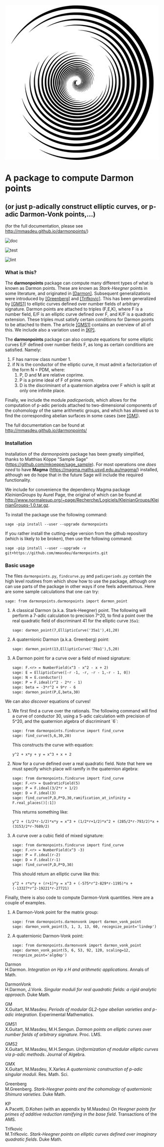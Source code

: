 <p align="center">
    <img alt="logo" src="https://github.com/mmasdeu/darmonpoints/raw/main/doc/static/logo.svg?sanitize=true">
</p>

# A package to compute Darmon points

## (or just p-adically construct elliptic curves, or p-adic Darmon-Vonk points,...)

(for the full documentation, please see
<http://mmasdeu.github.io/darmonpoints/>)


![doc](https://github.com/mmasdeu/darmonpoints/actions/workflows/doc.yml/badge.svg)

![test](https://github.com/mmasdeu/darmonpoints/actions/workflows/test.yml/badge.svg)

![lint](https://github.com/mmasdeu/darmonpoints/actions/workflows/lint.yml/badge.svg)


### What is this?

The **darmonpoints** package can compute many different types of what is
known as Darmon points. These are known as *Stark-Heegner* points in
some literature, and originated in
<a href="#Darmon" class="citation">[Darmon]</a>. Subsequent
generalizations were introduced by
<a href="#Greenberg" class="citation">[Greenberg]</a> and
<a href="#Trifkovic" class="citation">[Trifkovic]</a>. This has been
generalized by <a href="#GMS1" class="citation">[GMS1]</a> to elliptic
curves defined over number fields of arbitrary signature. Darmon points
are attached to triples <span class="title-ref">(F,E,K)</span>, where
<span class="title-ref">F</span> is a number field,
<span class="title-ref">E/F</span> is an elliptic curve defined over
<span class="title-ref">F</span>, and <span class="title-ref">K/F</span>
is a quadratic extension. These triples must satisfy certain conditions
for Darmon points to be attached to them. The article
<a href="#GMS1" class="citation">[GMS1]</a> contains an overview of all
of this. We include also a variation used in
<a href="#KP" class="citation">[KP]</a>.

The **darmonpoints** package can also compute equations for some
elliptic curves <span class="title-ref">E/F</span> defined over number
fields <span class="title-ref">F</span>, as long as certain conditions
are satisfied. Namely:

1)  <span class="title-ref">F</span> has narrow class number
    <span class="title-ref">1</span>.
2)  if <span class="title-ref">N</span> is the conductor of the elliptic
    curve, it must admit a factorization of the form
    <span class="title-ref">N = PDM</span>, where:
    1)  <span class="title-ref">P</span>,
        <span class="title-ref">D</span> and
        <span class="title-ref">M</span> are relative coprime.
    2)  <span class="title-ref">P</span> is a prime ideal of
        <span class="title-ref">F</span> of prime norm.
    3)  <span class="title-ref">D</span> is the discriminant of a
        quaternion algebra over <span class="title-ref">F</span> which
        is split at only one infinite place.

Finally, we include the module *padicperiods*, which allows for the
computation of <span class="title-ref">p</span>-adic periods attached to
two-dimensional components of the cohomology of the same arithmetic
groups, and which has allowed us to find the corresponding abelian
surfaces in some cases (see <a href="#GM" class="citation">[GM]</a>).

The full documentation can be found at
<http://mmasdeu.github.io/darmonpoints/>

### Installation

Installation of the *darmonpoints* package has been greatly simplified,
thanks to Matthias Köppe "Sample Sage"
(<https://github.com/mkoeppe/sage_sample>). For most operations one
*does need* to have **Magma** (<https://magma.maths.usyd.edu.au/magma/>)
installed, although we do hope that in the future Sage will include the
required functionality.

We include for convenience the dependency Magma package *KleinianGroups*
by Aurel Page, the original of which can be found at
<http://www.normalesup.org/~page/Recherche/Logiciels/KleinianGroups/KleinianGroups-1.0.tar.gz>.

To install the package use the following command:

    sage -pip install --user --upgrade darmonpoints

If you rather install the cutting-edge version from the github
repository (which is likely to be broken), then use the following
command:

    sage -pip install --user --upgrade -v git+https://github.com/mmasdeu/darmonpoints.git

### Basic usage

The files `darmonpoints.py`, `findcurve.py` and `padicperiods.py`
contain the high level routines from which show how to use the package,
although one can use parts of the package in other ways if one feels
adventurous. Here are some sample calculations that one can try:

    sage: from darmonpoints.darmonpoints import darmon_point

1)  A classical Darmon (a.k.a. Stark-Heegner) point. The following will
    perform a <span class="title-ref">7</span>-adic calculation to
    precision <span class="title-ref">7^20</span>, to find a point over
    the real quadratic field of discriminant
    <span class="title-ref">41</span> for the elliptic curve `35a1`:

        sage: darmon_point(7,EllipticCurve('35a1'),41,20)

2)  A quaternionic Darmon (a.k.a. Greenberg) point:

        sage: darmon_point(13,EllipticCurve('78a1'),5,20)

3)  A Darmon point for a curve over a field of mixed signature:

        sage: F.<r> = NumberField(x^3 - x^2 - x + 2)
        sage: E = EllipticCurve([-r -1, -r, -r - 1,-r - 1, 0])
        sage: N = E.conductor()
        sage: P = F.ideal(r^2 - 2*r - 1)
        sage: beta = -3*r^2 + 9*r - 6
        sage: darmon_point(P,E,beta,30)

We can also *discover* equations of curves!

1)  We first find a curve over the rationals. The following command will
    find a curve of conductor <span class="title-ref">30</span>, using a
    <span class="title-ref">5</span>-adic calculation with precision of
    <span class="title-ref">5^20</span>, and the quaternion algebra of
    discriminant \`6\`:

        sage: from darmonpoints.findcurve import find_curve
        sage: find_curve(5,6,30,20)

    This constructs the curve with equation:

        y^2 + x*y + y = x^3 + x + 2

2)  Now for a curve defined over a real quadratic field. Note that here
    we must specify which place will ramify in the quaternion algebra:

        sage: from darmonpoints.findcurve import find_curve
        sage: F.<r> = QuadraticField(5)
        sage: P = F.ideal(3/2*r + 1/2)
        sage: D = F.ideal(3)
        sage: find_curve(P,D,P*D,30,ramification_at_infinity = F.real_places()[:1])

    This returns something like:

        y^2 + (1/2*r-1/2)*x*y = x^3 + (1/2*r+1/2)*x^2 + (285/2*r-793/2)*x + (3153/2*r-7689/2)

3)  A curve over a cubic field of mixed signature:

        sage: from darmonpoints.findcurve import find_curve
        sage: F.<r> = NumberField(x^3 -3)
        sage: P = F.ideal(r-2)
        sage: D = F.ideal(r-1)
        sage: find_curve(P,D,P*D,30)

    This should return an elliptic curve like this:

        y^2 + r*x*y + (r+1)*y = x^3 + (-575*r^2-829*r-1195)*x + (-13327*r^2-19221*r-27721)

Finally, there is also code to compute Darmon-Vonk quantities. Here are
a couple of examples.

1)  A Darmon-Vonk point for the matrix group:

        sage: from darmonpoints.darmonvonk import darmon_vonk_point
        sage: darmon_vonk_point(5, 1, 3, 13, 60, recognize_point='lindep')

2)  A quaternionic Darmon-Vonk point:

        sage: from darmonpoints.darmonvonk import darmon_vonk_point
        sage: darmon_vonk_point(5, 6, 53, 92, 120, scaling=12, recognize_point='algdep')

<div id="citations">

<span id="Darmon" class="citation-label">Darmon</span>  
H.Darmon. *Integration on Hp x H and arithmetic applications*. Annals of
Math.

<span id="DarmonVonk" class="citation-label">DarmonVonk</span>  
H.Darmon, J.Vonk. *Singular moduli for real quadratic fields: a rigid
analytic approach*. Duke Math.

<span id="GM" class="citation-label">GM</span>  
X.Guitart, M.Masdeu. *Periods of modular GL2-type abelian varieties and
p-adic integration*. Experimental Mathematics.

<span id="GMS1" class="citation-label">GMS1</span>  
X.Guitart, M.Masdeu, M.H.Sengun. *Darmon points on elliptic curves over
number fields of arbitrary signature*. Proc. LMS.

<span id="GMS2" class="citation-label">GMS2</span>  
X.Guitart, M.Masdeu, M.H.Sengun. *Uniformization of modular elliptic
curves via p-adic methods*. Journal of Algebra.

<span id="GMX" class="citation-label">GMX</span>  
X.Guitart, M.Masdeu, X.Xarles *A quaternionic construction of p-adic
singular moduli*. Res. Math. Sci.

<span id="Greenberg" class="citation-label">Greenberg</span>  
M.Greenberg. *Stark-Heegner points and the cohomology of quaternionic
Shimura varieties*. Duke Math.

<span id="KP" class="citation-label">KP</span>  
A.Pacetti, D.Kohen (with an appendix by M.Masdeu) *On Heegner points for
primes of additive reduction ramifying in the base field*. Transactions
of the AMS.

<span id="Trifkovic" class="citation-label">Trifkovic</span>  
M.Trifkovic. *Stark-Heegner points on elliptic curves defined over
imaginary quadratic fields*. Duke Math.

</div>
